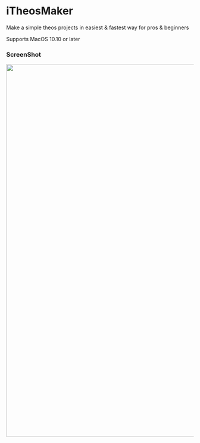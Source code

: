 # iTheosMaker
Make a simple theos projects in easiest &amp; fastest way for pros &amp; beginners 

Supports MacOS 10.10 or later

### ScreenShot
 
<img src="https://j.top4top.io/p_1688ee61n1.png" width="1000"/> 
<img src="https://raw.githubusercontent.com/crazymind90
